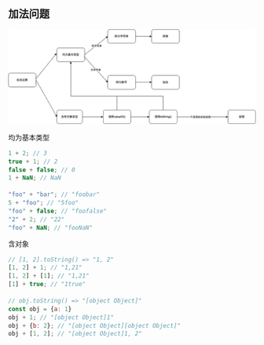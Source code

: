 ## 加法问题
<img src="../public/加法.png">

均为基本类型  
```javascript
1 + 2; // 3
true + 1; // 2
false + false; // 0
1 + NaN; // NaN

"foo" + "bar"; // "foobar"
5 + "foo"; // "5foo"
"foo" + false; // "foofalse"
"2" + 2; // "22"
"foo" + NaN; // "fooNaN"
```

含对象
```javascript
// [1, 2].toString() => "1, 2"
[1, 2] + 1; // "1,21"
[1, 2] + [1]; // "1,21"
[1] + true; // "1true"

// obj.toString() => "[object Object]"
const obj = {a: 1}
obj + 1; // "[object Object]1"
obj + {b: 2}; // "[object Object][object Object]"
obj + [1, 2]; // "[object Object]1, 2"

```